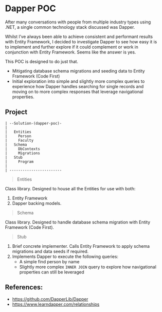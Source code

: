 # Dapper POC

After many conversations with people from multiple industry types using .NET, a single common technology stack discussed was Dapper. 

Whilst I’ve always been able to achieve consistent and performant results with Entity Framework, I decided to investigate Dapper to see how easy it is to implement and further explore if it could complement or work in conjunction with Entity Framework. Seems like the answer is yes.

This POC is designed to do just that. 

- Mitigating database schema migrations and seeding data to Entity Framework (Code First)
- Initial exploration into simple and slightly more complex queries to experience how Dapper handles searching for single records and moving on to more complex responses that leverage navigational properties. 

## Project 

```
| --Solution-(dapper-poc)-
|
|   Entities
|     Person
|     Faculty
|   Schema 
|     DbContexts
|     Migrations
|   Stub
|     Program
|
| ------------------------
```
> Entities

Class library. Designed to house all the Entities for use with both: 

1. Entity Framework
2. Dapper backing models.

> Schema

Class library. Designed to handle database schema migration with Entity Framework (Code First).

> Stub

1. Brief concrete implementer. Calls Entity Framework to apply schema migrations and data seeds if required.
2. Implements Dapper to execute the following queries:
    - A simple find person by name
    - Slightly more complex `INNER JOIN` query to explore how navigational properties can still be leveraged  

## References:

- https://github.com/DapperLib/Dapper
- https://www.learndapper.com/relationships
